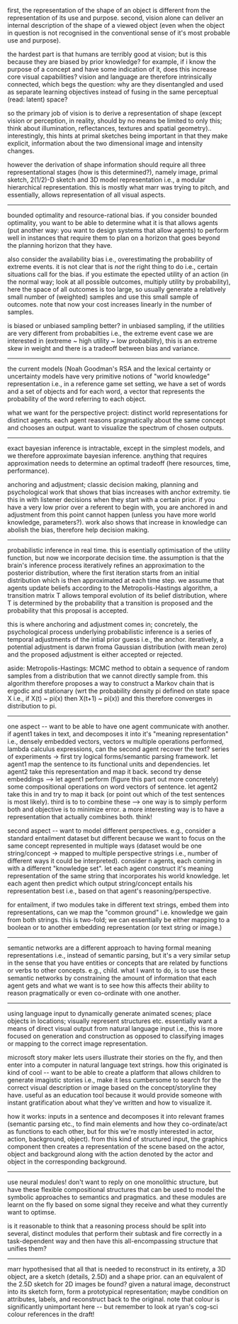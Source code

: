 first, the representation of the shape of an object is different from the representation of its use and purpose. second, vision alone can deliver an internal description of the shape of a viewed object (even when the object in question is not recognised in the conventional sense of it's most probable use and purpose). 

the hardest part is that humans are terribly good at vision; but is this because they are biased by prior knowledge? for example, if i know the purpose of a concept and have some indication of it, does this increase core visual capabilities? vision and language are therefore intrinsically connected, which begs the question: why are they disentangled and used as separate learning objectives instead of fusing in the same perceptual (read: latent) space?

so the primary job of vision is to derive a representation of shape (except vision or perception, in reality, should by no means be limited to only this; think about illumination, reflectances, textures and spatial geometry).. interestingly, this hints at primal sketches being important in that they make explicit, information about the two dimensional image and intensity changes.

however the derivation of shape information should require all three representational stages (how is this determined?), namely image, primal sketch, 2(1/2)-D sketch and 3D model representation i.e., a modular hierarchical representation. this is mostly what marr was trying to pitch, and essentially, allows representation of all visual aspects. 

---

bounded optimality and resource-rational bias. if you consider bounded optimality, you want to be able to determine what it is that allows agents (put another way: you want to design systems that allow agents) to perform well in instances that require them to plan on a horizon that goes beyond the planning horizon that they have. 

also consider the availability bias i.e., overestimating the probability of extreme events. it is not clear that is _not_ the right thing to do i.e., certain situations call for the bias. if you estimate the epected utility of an action (in the normal way; look at all possible outcomes, multiply utility by probability), here the space of all outcomes is too large, so usually generate a relatively small number of (weighted) samples and use this small sample of outcomes. note that now your cost increases linearly in the number of samples.

is biased or unbiased sampling better? in unbiased sampling, if the utilities are very different from probabilties i.e., the extreme event case we are interested in (extreme ~ high utility ~ low probability), this is an extreme skew in weight and there is a tradeoff between bias and variance. 

---

the current models (Noah Goodman's RSA and the lexical certainty or uncertainty models have very primitive notions of "world knowledge" representation i.e., in a reference game set setting, we have a set of words and a set of objects and for each word, a vector that represents the probability of the word referring to each object. 

what we want for the perspective project: distinct world representations for distinct agents. each agent reasons pragmatically about the same concept and chooses an output. want to visualize the spectrum of chosen outputs.

---

exact bayesian inference is intractable, except in the simplest models, and we therefore approximate bayesian inference. anything that requires approximation needs to determine an optimal tradeoff (here resources, time, performance). 

anchoring and adjustment; classic decision making, planning and psychological work that shows that bias increases with anchor extremity. tie this in with listener decisions when they start with a certain prior. if you have a very low prior over a referent to begin with, you are anchored in and adjustment from this point cannot happen (unless you have more world knowledge, parameters?). work also shows that increase in knowledge can abolish the bias, therefore help decision making. 

---

probabilistic inference in real time. this is esentially optimisation of the utility function, but now we incorporate decision time. the assumption is that the brain's inference process iteratively refines an approximation to the posterior distribution, where the first iteration starts from an initial distribution which is then approximated at each time step. we assume that agents update beliefs according to the Metropolis-Hastings algorithm, a transition matrix T allows temporal evolution of its belief distribution, where T is determined by the probability that a transition is proposed and the probability that this proposal is accepted. 

this is where anchoring and adjustment comes in; concretely, the psychological process underlying probabilistic inference is a series of temporal adjustments of the intial prior guess i.e., the anchor. iteratively, a potential adjustment is darwn froma  Gaussian distribution (with mean zero) and the proposed adjustment is either accepted or rejected. 

aside: Metropolis-Hastings: MCMC method to obtain a sequence of random samples from a distribution that we cannot directly sample from. this algorithm therefore proposes a way to construct a Markov chain that is ergodic and stationary (wrt the probability density pi defined on state space X i.e., if X(t) ~ pi(x) then X(t+1) ~ pi(x)) and this therefore converges in distribution to pi. 

---

one aspect -- want to be able to have one agent communicate with another. if agent1 takes in text, and decomposes it into it's "meaning representation" i.e., densely embedded vectors, vectors w multiple operations performed, lambda calculus expressions, can the second agent recover the text?
series of experiments -> first try logical forms/semantic parsing framework. let agent1 map the sentence to its functional units and dependencies. let agent2 take this representation and map it back. second try dense embeddings --> let agent1 perform (figure this part out more concretely) some compositional operations on word vectors of sentence. let agent2 take this in and try to map it back (or point out which of the test sentences is most likely). third is to to combine these --> one way is to simply perform both and objective is to minimize error. a more interesting way is to have a representation that actually combines both. think!

second aspect -- want to model different perspectives. e.g., consider a standard entailment dataset but different because we want to focus on the same concept represented in multiple ways (dataset would be one string/concept -> mapped to multiple perspective strings i.e., number of different ways it could be interpreted). consider n agents, each coming in with a different "knowledge set". let each agent construct it's meaning representation of the same string that incorporates his world knowledge. let each agent then predict which output string/concept entails his representation best i.e., based on that agent's reasoning/perspective.

for entailment, if two modules take in different text strings, embed them into representations, can we map the "common ground" i.e. knowledge we gain from both strings. this is two-fold; we can essentially be either mapping to a boolean or to another embedding representation (or text string or image.)

---

semantic networks are a different approach to having formal meaning representations i.e., instead of semantic parsing, but it's a very similar setup in the sense that you have entities or concepts that are related by functions or verbs to other concepts. e.g., child. what I want to do, is to use these semantic networks by constraining the amount of information that each agent gets and what we want is to see how this affects their ability to reason pragmatically or even co-ordinate with one another.

---

using language input to dynamically generate animated scenes; place objects in locations; visually represent structures etc. essentially want a means of direct visual output from natural language input i.e., this is more focused on generation and construction as opposed to classifying images or mapping to the correct image representation.

microsoft story maker lets users illustrate their stories on the fly, and then enter into a computer in natural language text strings. how this originated is kind of cool -- want to be able to create a platform that allows children to generate imagistic stories i.e., make it less cumbersome to search for the correct visual description or image based on the concept/storyline they have. useful as an education tool because it would provide someone with instant gratification about what they've written and how to visualize it. 

how it works: inputs in a sentence and decomposes it into relevant frames (semantic parsing etc., to find main elements and how they co-ordinate/act as functions to each other, but for this we're mostly interested in actor, action, background, object). from this kind of structured input, the graphics component then creates a representation of the scene based on the actor, object and background along with the action denoted by the actor and object in the corresponding background. 

---

use neural modules! don't want to reply on one monolithic structure, but have these flexible compositional structures that can be used to model the symbolic approaches to semantics and pragmatics. and these modules are learnt on the fly based on some signal they receive and what they currently want to optimse.

is it reasonable to think that a reasoning process should be split into several, distinct modules that perform their subtask and fire correctly in a task-dependent way and then have this all-encompassing structure that unifies them?

---

marr hypothesised that all that is needed to reconstruct in its entirety, a 3D object, are a sketch (details, 2.5D) and a shape prior. can an equivalent of the 2.5D sketch for 2D images be found? given a natural image, deconstruct into its sketch form, form a prototypical representation; maybe condition on attributes, labels, and reconstruct back to the original. note that colour is significantly unimportant here -- but remember to look at ryan's cog-sci colour references in the draft!

